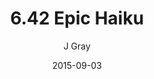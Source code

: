 ---
title: '6.42 Epic Haiku'
alt: 'Mysteries of the Arcana'
date: '2015-09-03'
author: 'J Gray'
artist: 'Keira'
chapter: '6 Void in the Road'
filler: false
---